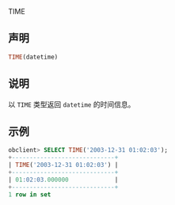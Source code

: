 TIME

## 声明

```sql
TIME(datetime)
```

## 说明

以 `TIME` 类型返回 `datetime` 的时间信息。

## 示例

```sql
obclient> SELECT TIME('2003-12-31 01:02:03');
+-----------------------------+
| TIME('2003-12-31 01:02:03') |
+-----------------------------+
| 01:02:03.000000             |
+-----------------------------+
1 row in set
```
